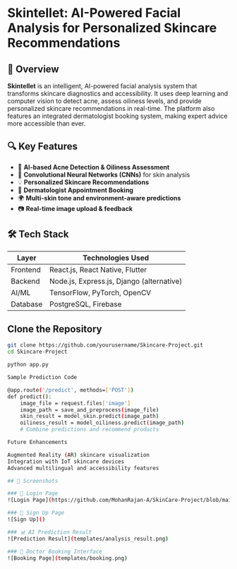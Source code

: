 # Skintellet: AI-Powered Facial Analysis for Personalized Skincare Recommendations

## 🌟 Overview
**Skintellet** is an intelligent, AI-powered facial analysis system that transforms skincare diagnostics and accessibility. It uses deep learning and computer vision to detect acne, assess oiliness levels, and provide personalized skincare recommendations in real-time. The platform also features an integrated dermatologist booking system, making expert advice more accessible than ever.

## 🔍 Key Features

- 🧠 **AI-based Acne Detection & Oiliness Assessment**
- 🤖 **Convolutional Neural Networks (CNNs)** for skin analysis
- 💡 **Personalized Skincare Recommendations**
- 📅 **Dermatologist Appointment Booking**
- 🌍 **Multi-skin tone and environment-aware predictions**
- 📷 **Real-time image upload & feedback**


## 🛠️ Tech Stack

| Layer          | Technologies Used                                |
|----------------|--------------------------------------------------|
| Frontend       | React.js, React Native, Flutter                  |
| Backend        | Node.js, Express.js, Django (alternative)        |
| AI/ML          | TensorFlow, PyTorch, OpenCV                      |
| Database       | PostgreSQL, Firebase                             |





## Clone the Repository

```bash
git clone https://github.com/yourusername/Skincare-Project.git
cd Skincare-Project

python app.py

Sample Prediction Code

@app.route('/predict', methods=['POST'])
def predict():
    image_file = request.files['image']
    image_path = save_and_preprocess(image_file)
    skin_result = model_skin.predict(image_path)
    oiliness_result = model_oiliness.predict(image_path)
    # Combine predictions and recommend products

Future Enhancements

Augmented Reality (AR) skincare visualization
Integration with IoT skincare devices
Advanced multilingual and accessibility features

## 📸 Screenshots

### 🔐 Login Page
![Login Page](https://github.com/MohanRajan-A/SkinCare-Project/blob/main/templates/login.html)

### 📝 Sign Up Page
![Sign Up]()

### 📊 AI Prediction Result
![Prediction Result](templates/analysis_result.png)

### 📅 Doctor Booking Interface
![Booking Page](templates/booking.png)

